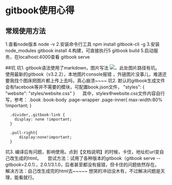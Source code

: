 # gitbook使用心得
## 常规使用方法
  1.查看node版本
  node -v
  2.安装命令行工具
  npm install gitbook-cli -g
  3.安装node_modules
  gitbook install
  4.构建，可直接执行5
  gitbook build
  5.启动服务，在localhost:4000查看
  gitbook serve

##坑
  坑1. gitbook语法使用了markdown，图片写法 ![](图片路径)，此处图片路径有坑。
      使用最新的gitbook（v3.2.2），本地图片console报错 ，外链图片没事儿，难道还要我找个图床把图片都上传上去吗，真心崩溃~~~~
  坑2. 默认的gitbook生成文件会有facebook等并不需要的模块，可配置book.json文件，
      "styles": {
        "website": "styles/website.css"
      }
      其中，styles中website.css文件内容自行写，参考：
      .book .book-body .page-wrapper .page-inner{
          max-width:80% !important;
      }

      .divider,.gitbook-link {
        display: none !important;
      }

      .pull-right{
          display:none!important;
      }

  坑3. 编译后有问题，影响使用。点到【文档说明】的时候，卡住，地址栏url变自己改生成的html。
      尝试方法：试用了各种版本的gitbook（gitbook serve --gitbook=2.0.1），2.0.1/3.1.0，后者甚至都没有报错，但卡住的问题依然存在。
      解决方法：自己改生成完的html去~~~~~ 想哭的冲动没木有，不过解决问题是天理，能看就行。
 

